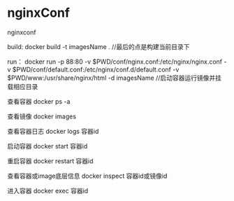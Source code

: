 # nginxConf
nginxconf

build: docker build -t imagesName . //最后的点是构建当前目录下

run： docker run -p 88:80 -v $PWD/conf/nginx.conf:/etc/nginx/nginx.conf -v $PWD/conf/default.conf:/etc/nginx/conf.d/default.conf -v $PWD/www:/usr/share/nginx/html -d imagesName //启动容器运行镜像并挂载相应目录

查看容器 docker ps -a

查看镜像 docker images

查看容器日志 docker logs 容器id

启动容器 docker start 容器id

重启容器 docker restart 容器id

查看容器或image底层信息 docker inspect 容器id或镜像id

进入容器 docker exec 容器id